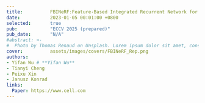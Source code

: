 ```yaml
---
title:          FBINeRF:Feature-Based Integrated Recurrent Network for Pinhole and Fisheye Neural Radiance Fields
date:           2023-01-05 00:01:00 +0800
selected:       true
pub:            "ECCV 2025 (prepared)"
pub_date:       "N/A"
#abstract: >-
#  Photo by Thomas Renaud on Unsplash. Lorem ipsum dolor sit amet, consectetur adipiscing elit, sed do eiusmod tempor incididunt ut labore et dolore magna aliqua. Ut enim ad minim veniam, quis nostrud exercitation ullamco laboris nisi ut aliquip ex ea commodo consequat.
cover:          assets/images/covers/FBINeRF_Rep.png
authors:
- Yifan Wu # **Yifan Wu**
- Tianyi Cheng
- Peixu Xin
- Janusz Konrad
links:
  Paper: https://www.cell.com
---
```

